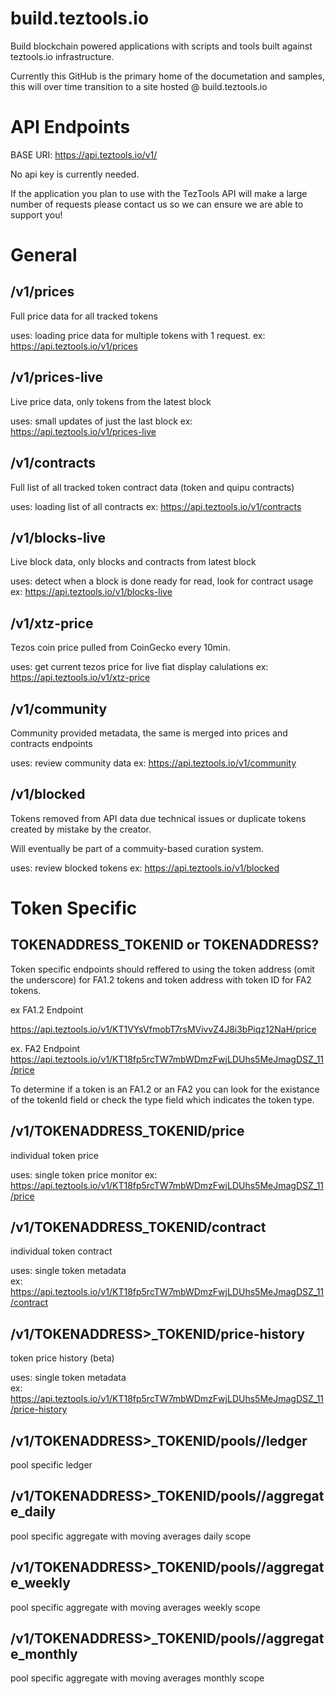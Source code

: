 # build.teztools.io
Build blockchain powered applications with scripts and tools built against teztools.io infrastructure.

Currently this GitHub is the primary home of the documetation and samples, this will over time transition to a site hosted @ build.teztools.io

# API Endpoints

BASE URI: https://api.teztools.io/v1/

No api key is currently needed. 

If the application you plan to use with the TezTools API will make a large number of requests please contact us so we can ensure we are able to support you!

# General 
## /v1/prices
Full price data for all tracked tokens

uses: loading price data for multiple tokens with 1 request. 
ex: https://api.teztools.io/v1/prices

## /v1/prices-live
Live price data, only tokens from the latest block

uses: small updates of just the last block
ex: https://api.teztools.io/v1/prices-live

## /v1/contracts
Full list of all tracked token contract data (token and quipu contracts)

uses: loading list of all contracts
ex: https://api.teztools.io/v1/contracts

## /v1/blocks-live
Live block data, only blocks and contracts from latest block

uses: detect when a block is done ready for read, look for contract usage
ex: https://api.teztools.io/v1/blocks-live

## /v1/xtz-price
Tezos coin price pulled from CoinGecko every 10min.

uses: get current tezos price for live fiat display calulations
ex: https://api.teztools.io/v1/xtz-price

## /v1/community
Community provided metadata, the same is merged into prices and contracts endpoints

uses: review community data
ex: https://api.teztools.io/v1/community

## /v1/blocked
Tokens removed from API data due technical issues or duplicate tokens created by mistake by the creator. 

Will eventually be part of a commuity-based curation system. 

uses: review  blocked tokens
ex: https://api.teztools.io/v1/blocked

# Token Specific

## TOKENADDRESS_TOKENID or TOKENADDRESS?

Token specific endpoints should reffered to using the token address (omit the underscore) for FA1.2 tokens and token address with token ID for FA2 tokens. 

ex FA1.2 Endpoint 

https://api.teztools.io/v1/KT1VYsVfmobT7rsMVivvZ4J8i3bPiqz12NaH/price

ex. FA2 Endpoint
https://api.teztools.io/v1/KT18fp5rcTW7mbWDmzFwjLDUhs5MeJmagDSZ_11/price


To determine if a token is an FA1.2 or an FA2 you can look for the existance of the tokenId field or check the type field which indicates the token type. 

## /v1/TOKENADDRESS_TOKENID/price
individual token price

uses: single token price monitor
ex: https://api.teztools.io/v1/KT18fp5rcTW7mbWDmzFwjLDUhs5MeJmagDSZ_11/price

## /v1/TOKENADDRESS_TOKENID/contract
individual token contract

uses: single token metadata  
ex: https://api.teztools.io/v1/KT18fp5rcTW7mbWDmzFwjLDUhs5MeJmagDSZ_11/contract

## /v1/TOKENADDRESS>_TOKENID/price-history
token price history (beta)

uses: single token metadata  
ex: https://api.teztools.io/v1/KT18fp5rcTW7mbWDmzFwjLDUhs5MeJmagDSZ_11/price-history

## /v1/TOKENADDRESS>_TOKENID/pools/<POOLADDRESS>/ledger
pool specific ledger
  
## /v1/TOKENADDRESS>_TOKENID/pools/<POOLADDRESS>/aggregate_daily
pool specific aggregate with moving averages daily scope

## /v1/TOKENADDRESS>_TOKENID/pools/<POOLADDRESS>/aggregate_weekly
pool specific aggregate with moving averages weekly scope
  
## /v1/TOKENADDRESS>_TOKENID/pools/<POOLADDRESS>/aggregate_monthly
pool specific aggregate with moving averages monthly scope
